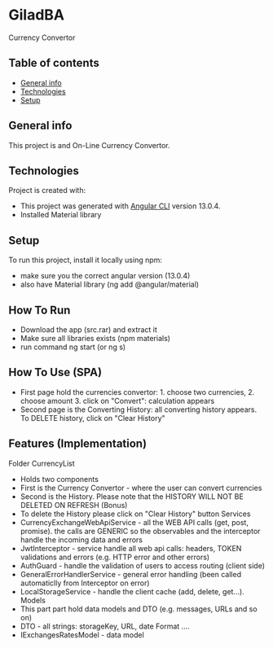 # GiladBA
Currency Convertor
## Table of contents
* [General info](#general-info)
* [Technologies](#technologies)
* [Setup](#setup)

## General info
This project is and On-Line Currency Convertor.
	
## Technologies
Project is created with:
* This project was generated with [Angular CLI](https://github.com/angular/angular-cli) version 13.0.4.
* Installed Material library 

	
## Setup 
To run this project, install it locally using npm:
* make sure you the correct angular version  (13.0.4)
* also have Material library (ng add @angular/material)


## How To Run
* Download the app (src.rar) and extract it
* Make sure all libraries exists (npm materials)
* run command ng start (or ng s)

## How To Use (SPA)
* First page hold the currencies convertor: 1. choose two currencies, 2. choose amount 3. click on "Convert": calculation appears
* Second page is the Converting History: all converting history appears. To DELETE history, click on "Clear History"


## Features (Implementation)
Folder CurrencyList
* Holds two components
* First is the Currency Convertor - where the user can convert currencies
* Second is the History. Please note that the HISTORY WILL NOT BE DELETED ON REFRESH (Bonus)
* To delete the History please click on "Clear History" button
Services
* CurrencyExchangeWebApiService - all the WEB API calls (get, post, promise). the calls are GENERIC
  so the observables and the interceptor handle the incoming data and errors
* JwtInterceptor - service handle all web api calls: headers, TOKEN validations and errors (e.g. HTTP error and other errors) 
* AuthGuard - handle the validation of users to access routing (client side)
* GeneralErrorHandlerService - general error handling (been called automaticlly from Interceptor on error)
* LocalStorageService - handle the client cache (add, delete, get...).
Models
* This part part hold data models and DTO (e.g. messages, URLs and so on)
* DTO - all strings: storageKey, URL, date Format ....
* IExchangesRatesModel - data model
